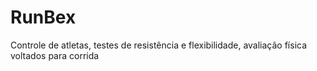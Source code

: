 # RunBex
Controle de atletas, testes de resistência e flexibilidade, avaliação física voltados para corrida
